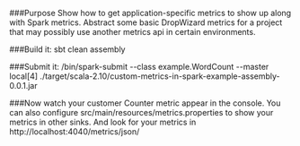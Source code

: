 ###Purpose
Show how to get application-specific metrics to show up along with Spark metrics.
Abstract some basic DropWizard metrics for a project that may possibly use another metrics api in certain environments.

###Build it:
sbt clean assembly

###Submit it:
<yourPath>/bin/spark-submit --class example.WordCount --master local[4]  ./target/scala-2.10/custom-metrics-in-spark-example-assembly-0.0.1.jar

###Now watch your customer Counter metric appear in the console.
You can also configure src/main/resources/metrics.properties to show your metrics in other sinks. And look for your metrics in http://localhost:4040/metrics/json/
